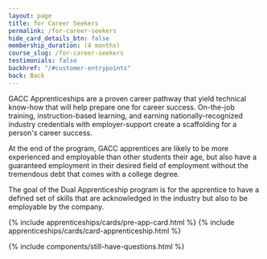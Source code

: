 ```yaml
---
layout: page
title: for Career Seekers
permalink: /for-career-seekers
hide_card_details_btn: false
membership_duration: (4 months)
course_slug: /for-career-seekers
testimonials: false
backhref: "/#customer-entrypoints"
back: Back
---
```


GACC Apprenticeships are a proven career pathway that yield technical know-how that will help prepare one for career success. On-the-job training, instruction-based learning, and earning nationally-recognized industry credentials with employer-support create a scaffolding for a person's career success.

At the end of the program, GACC apprentices are likely to be more experienced and employable than other students their age, but also have a guaranteed employment in their desired field of employment without the tremendous debt that comes with a college degree.

The goal of the Dual Apprenticeship program is for the apprentice to have a defined set of skills that are acknowledged in the industry but also to be employable by the company.

<div class="d-flex responsive-container">
    {% include apprenticeships/cards/pre-app-card.html %}
    {% include apprenticeships/cards/card-apprenticeship.html %}
</div>

{% include components/still-have-questions.html %}

